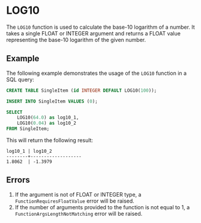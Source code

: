 # LOG10

The `LOG10` function is used to calculate the base-10 logarithm of a number. It takes a single FLOAT or INTEGER argument and returns a FLOAT value representing the base-10 logarithm of the given number.

## Example
The following example demonstrates the usage of the `LOG10` function in a SQL query:

```sql
CREATE TABLE SingleItem (id INTEGER DEFAULT LOG10(100));

INSERT INTO SingleItem VALUES (0);

SELECT
    LOG10(64.0) as log10_1,
    LOG10(0.04) as log10_2
FROM SingleItem;
```

This will return the following result:

```
log10_1 | log10_2
--------+-------------------
1.8062  | -1.3979
```

## Errors
1. If the argument is not of FLOAT or INTEGER type, a `FunctionRequiresFloatValue` error will be raised.
2. If the number of arguments provided to the function is not equal to 1, a `FunctionArgsLengthNotMatching` error will be raised.